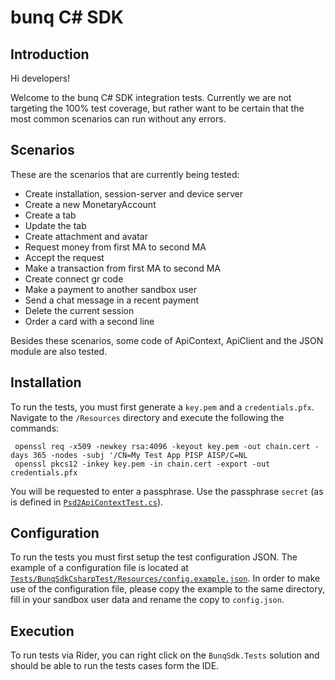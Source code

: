 # bunq C# SDK

## Introduction
Hi developers!

Welcome to the bunq C# SDK integration tests. Currently we are not
targeting the 100% test coverage, but rather want to be certain that the most
common scenarios can run without any errors.

## Scenarios 
These are the scenarios that are currently being tested:
* Create installation, session-server and device server
* Create a new MonetaryAccount
* Create a tab
* Update the tab
* Create attachment and avatar
* Request money from first MA to second MA
* Accept the request
* Make a transaction from first MA to second MA
* Create connect gr code
* Make a payment to another sandbox user
* Send a chat message in a recent payment
* Delete the current session
* Order a card with a second line

Besides these scenarios, some code of ApiContext, ApiClient and the JSON module 
are also tested.

## Installation
To run the tests, you must first generate a `key.pem` and a `credentials.pfx`. 
Navigate to the `/Resources` directory and execute the following the commands:

```
 openssl req -x509 -newkey rsa:4096 -keyout key.pem -out chain.cert -days 365 -nodes -subj '/CN=My Test App PISP AISP/C=NL
 openssl pkcs12 -inkey key.pem -in chain.cert -export -out credentials.pfx 
```

You will be requested to enter a passphrase. 
Use the passphrase `secret` (as is defined in [`Psd2ApiContextTest.cs`](./BunqSdkCsharpTest/Context/Psd2ApiContextTest.cs)).

## Configuration
To run the tests you must first setup the test configuration JSON. The example
of a configuration file is located at [`Tests/BunqSdkCsharpTest/Resources/config.example.json`](./BunqSdkCsharpTest/Resources/config.example.json).
In order to make use of the configuration file, please copy the example to the
same directory, fill in your sandbox user data and rename the copy to `config.json`.

## Execution
To run tests via Rider, you can right click on the `BunqSdk.Tests` solution and should be able to run
the tests cases form the IDE.
